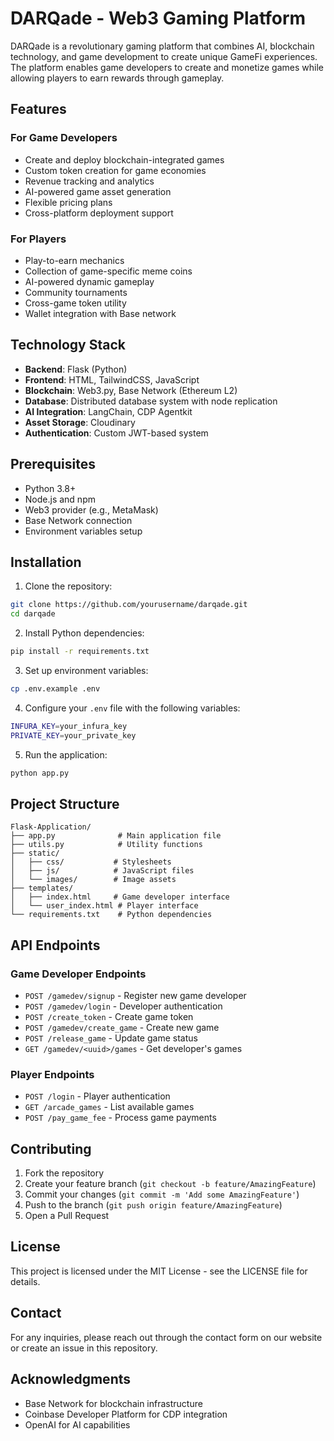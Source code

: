 # DARQade - Web3 Gaming Platform

DARQade is a revolutionary gaming platform that combines AI, blockchain technology, and game development to create unique GameFi experiences. The platform enables game developers to create and monetize games while allowing players to earn rewards through gameplay.

## Features

### For Game Developers
- Create and deploy blockchain-integrated games
- Custom token creation for game economies
- Revenue tracking and analytics
- AI-powered game asset generation
- Flexible pricing plans
- Cross-platform deployment support

### For Players
- Play-to-earn mechanics
- Collection of game-specific meme coins
- AI-powered dynamic gameplay
- Community tournaments
- Cross-game token utility
- Wallet integration with Base network

## Technology Stack

- **Backend**: Flask (Python)
- **Frontend**: HTML, TailwindCSS, JavaScript
- **Blockchain**: Web3.py, Base Network (Ethereum L2)
- **Database**: Distributed database system with node replication
- **AI Integration**: LangChain, CDP Agentkit
- **Asset Storage**: Cloudinary
- **Authentication**: Custom JWT-based system

## Prerequisites

- Python 3.8+
- Node.js and npm
- Web3 provider (e.g., MetaMask)
- Base Network connection
- Environment variables setup

## Installation

1. Clone the repository:
```bash
git clone https://github.com/yourusername/darqade.git
cd darqade
```

2. Install Python dependencies:
```bash
pip install -r requirements.txt
```

3. Set up environment variables:
```bash
cp .env.example .env
```

4. Configure your `.env` file with the following variables:
```bash
INFURA_KEY=your_infura_key
PRIVATE_KEY=your_private_key
```

5. Run the application:
```bash
python app.py
```

## Project Structure

```
Flask-Application/
├── app.py              # Main application file
├── utils.py            # Utility functions
├── static/            
│   ├── css/           # Stylesheets
│   ├── js/            # JavaScript files
│   └── images/        # Image assets
├── templates/
│   ├── index.html     # Game developer interface
│   └── user_index.html # Player interface
└── requirements.txt    # Python dependencies
```

## API Endpoints

### Game Developer Endpoints
- `POST /gamedev/signup` - Register new game developer
- `POST /gamedev/login` - Developer authentication
- `POST /create_token` - Create game token
- `POST /gamedev/create_game` - Create new game
- `POST /release_game` - Update game status
- `GET /gamedev/<uuid>/games` - Get developer's games

### Player Endpoints
- `POST /login` - Player authentication
- `GET /arcade_games` - List available games
- `POST /pay_game_fee` - Process game payments

## Contributing

1. Fork the repository
2. Create your feature branch (`git checkout -b feature/AmazingFeature`)
3. Commit your changes (`git commit -m 'Add some AmazingFeature'`)
4. Push to the branch (`git push origin feature/AmazingFeature`)
5. Open a Pull Request

## License

This project is licensed under the MIT License - see the LICENSE file for details.

## Contact

For any inquiries, please reach out through the contact form on our website or create an issue in this repository.

## Acknowledgments

- Base Network for blockchain infrastructure
- Coinbase Developer Platform for CDP integration
- OpenAI for AI capabilities
